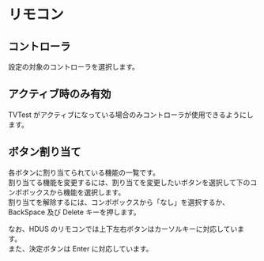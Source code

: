 # リモコン

## コントローラ

設定の対象のコントローラを選択します。

## アクティブ時のみ有効

TVTest がアクティブになっている場合のみコントローラが使用できるようにします。

## ボタン割り当て

各ボタンに割り当てられている機能の一覧です。  
割り当てる機能を変更するには、割り当てを変更したいボタンを選択して下のコンボボックスから機能を選択します。  
割り当てを解除するには、コンボボックスから「なし」を選択するか、BackSpace 及び Delete キーを押します。

なお、HDUS のリモコンでは上下左右ボタンはカーソルキーに対応しています。  
また、決定ボタンは Enter に対応しています。

